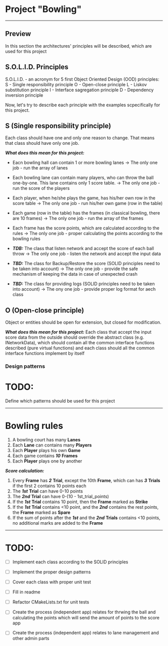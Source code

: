 # Project "Bowling"
----
## Preview

In this section the architectures' principles will be described, which are used for this project

## S.O.L.I.D. Principles

S.O.L.I.D. - an acronym for 5 first Object Oriented Design (OOD) principles:
S - Single responsibility principle
O - Open-close principle
L - Liskov substitution principle
I - Interface sagregation principle
D - Dependency inversion principle

Now, let's try to describe each principle with the examples scpecifically for this project.

## S (Single responsibility principle)
Each class should have one and only one reason to change. That means that class should have only one job.

***What does this mean for this project:***
- Eacn bowling hall can contain 1 or more bowling lanes -> The only one job - run the array of lanes
- Each bowling lane can contain many players, who can throw the ball one-by-one. This lane contains only 1 score table. -> The only one job - run the score of the players
- Each player, when he/she plays the game, has his/her own row in the score table -> The only one job - run his/her own game (row in the table)
- Each game (row in the table) has the frames (in classical bowling, there are 10 frames) -> The only one job - run the array of the frames
- Each frame has the score points, which are calculated according to the rules -> The only one job - proper calculating the points according to the bowling rules

- ***TDB:*** The class that listen network and accept the score of each ball throw -> The only one job - listen the network and accept the input data
- ***TBD:*** The class for Backup/Restore the score (SOLID principles need to be taken into account) -> The only one job - provide the safe mechanism of keeping the data in case of unexpected crash
- ***TBD:*** The class for providing logs (SOLID principles need to be taken into account) -> The ony one job - provide proper log format for aech class

## O (Open-close principle)
Object or entities should be open for extension, but closed for modification.

***What does this mean for this project:***
Each class that accept the input score data from the outside should override the abstract class (e.g. INetworkData), which should contain all the common interface functions described (pure virtual functions) and each class should all the common interface functions implement by itself 

### Design patterns

# TODO:
Define which patterns should be used for this project

---

# Bowling rules

1) A bowling court has many **Lanes**
2) Each **Lane** can contains many **Players**
3) Each **Player** plays his own **Game**
4) Each game contains ***10*** **Frames**
5) Each **Player** plays one by another

***Score calculation:***

1) Every **Frame** has ***2*** **Trial**, except the 10th **Frame**, which can has ***3*** **Trials** if the first 2 contains 10 points each
2) The ***1st*** **Trial** can have 0-10 points
3) The ***2nd*** **Trial** can have 0-(10 - 1st_trial_points)
4) If the ***1st*** **Trial** contains 10 point, then the **Frame** marked as **Strike**
5) If the ***1st*** **Trial** contains <10 point, and the ***2nd*** contains the rest points, the **Frame** marked as **Spare**
6) If the sum of points after the ***1st*** and the ***2nd*** **Trials** contains <10 points, no additional marks are added to the **Frame**

---

# TODO:

- [ ] Implement each class according to the SOLID principles
- [ ] Implement the proper design patterns
- [ ] Cover each class with proper unit test
- [ ] Fill in readme
- [ ] Refactor CMakeLists.txt for unit tests

- [ ] Create the process (independent app) relates for thrwing the ball and calculating the points which will send the amount of points to the score app
- [ ] Create the process (independent app) relates to lane management and other admin parts